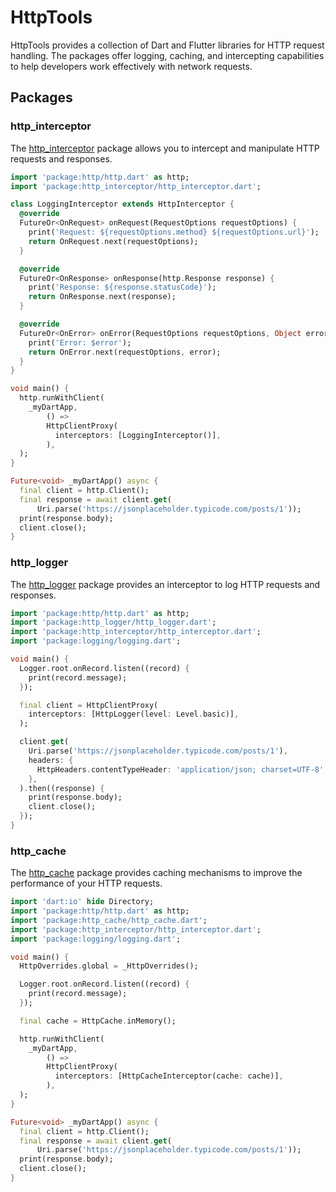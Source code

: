# HttpTools

HttpTools provides a collection of Dart and Flutter libraries for HTTP request handling. 
The packages offer logging, caching, and intercepting capabilities to help developers 
work effectively with network requests.

## Packages
 
### http_interceptor

The [http_interceptor](https://pub.dev/packages/http_intercept) package allows you to intercept and manipulate HTTP
requests and responses.

```dart
import 'package:http/http.dart' as http;
import 'package:http_interceptor/http_interceptor.dart';

class LoggingInterceptor extends HttpInterceptor {
  @override
  FutureOr<OnRequest> onRequest(RequestOptions requestOptions) {
    print('Request: ${requestOptions.method} ${requestOptions.url}');
    return OnRequest.next(requestOptions);
  }

  @override
  FutureOr<OnResponse> onResponse(http.Response response) {
    print('Response: ${response.statusCode}');
    return OnResponse.next(response);
  }

  @override
  FutureOr<OnError> onError(RequestOptions requestOptions, Object error) {
    print('Error: $error');
    return OnError.next(requestOptions, error);
  }
}

void main() {
  http.runWithClient(
    _myDartApp,
        () =>
        HttpClientProxy(
          interceptors: [LoggingInterceptor()],
        ),
  );
}

Future<void> _myDartApp() async {
  final client = http.Client();
  final response = await client.get(
      Uri.parse('https://jsonplaceholder.typicode.com/posts/1'));
  print(response.body);
  client.close();
}
```

### http_logger

The [http_logger](https://pub.dev/packages/http_logger) package provides an interceptor to log HTTP requests and
responses.

```dart
import 'package:http/http.dart' as http;
import 'package:http_logger/http_logger.dart';
import 'package:http_interceptor/http_interceptor.dart';
import 'package:logging/logging.dart';

void main() {
  Logger.root.onRecord.listen((record) {
    print(record.message);
  });

  final client = HttpClientProxy(
    interceptors: [HttpLogger(level: Level.basic)],
  );

  client.get(
    Uri.parse('https://jsonplaceholder.typicode.com/posts/1'),
    headers: {
      HttpHeaders.contentTypeHeader: 'application/json; charset=UTF-8',
    },
  ).then((response) {
    print(response.body);
    client.close();
  });
}
```

### http_cache

The [http_cache](https://pub.dev/packages/http_cache) package provides caching mechanisms to improve the performance of
your HTTP requests.

```dart
import 'dart:io' hide Directory;
import 'package:http/http.dart' as http;
import 'package:http_cache/http_cache.dart';
import 'package:http_interceptor/http_interceptor.dart';
import 'package:logging/logging.dart';

void main() {
  HttpOverrides.global = _HttpOverrides();

  Logger.root.onRecord.listen((record) {
    print(record.message);
  });

  final cache = HttpCache.inMemory();

  http.runWithClient(
    _myDartApp,
        () =>
        HttpClientProxy(
          interceptors: [HttpCacheInterceptor(cache: cache)],
        ),
  );
}

Future<void> _myDartApp() async {
  final client = http.Client();
  final response = await client.get(
      Uri.parse('https://jsonplaceholder.typicode.com/posts/1'));
  print(response.body);
  client.close();
}
```
